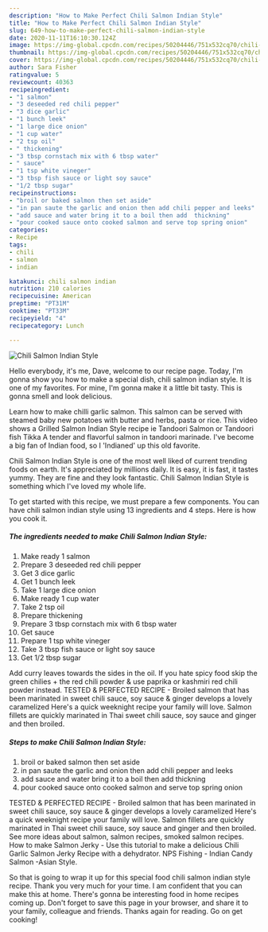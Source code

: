 ```yaml
---
description: "How to Make Perfect Chili Salmon Indian Style"
title: "How to Make Perfect Chili Salmon Indian Style"
slug: 649-how-to-make-perfect-chili-salmon-indian-style
date: 2020-11-11T16:10:30.124Z
image: https://img-global.cpcdn.com/recipes/50204446/751x532cq70/chili-salmon-indian-style-recipe-main-photo.jpg
thumbnail: https://img-global.cpcdn.com/recipes/50204446/751x532cq70/chili-salmon-indian-style-recipe-main-photo.jpg
cover: https://img-global.cpcdn.com/recipes/50204446/751x532cq70/chili-salmon-indian-style-recipe-main-photo.jpg
author: Sara Fisher
ratingvalue: 5
reviewcount: 40363
recipeingredient:
- "1 salmon"
- "3 deseeded red chili pepper"
- "3 dice garlic"
- "1 bunch leek"
- "1 large dice onion"
- "1 cup water"
- "2 tsp oil"
- " thickening"
- "3 tbsp cornstach mix with 6 tbsp water"
- " sauce"
- "1 tsp white vineger"
- "3 tbsp fish sauce or light soy sauce"
- "1/2 tbsp sugar"
recipeinstructions:
- "broil or baked salmon then set aside"
- "in pan saute the garlic and onion then add chili pepper and leeks"
- "add sauce and water bring it to a boil then add  thickning"
- "pour cooked sauce onto cooked salmon and serve top spring onion"
categories:
- Recipe
tags:
- chili
- salmon
- indian

katakunci: chili salmon indian 
nutrition: 210 calories
recipecuisine: American
preptime: "PT31M"
cooktime: "PT33M"
recipeyield: "4"
recipecategory: Lunch

---
```



![Chili Salmon Indian Style](https://img-global.cpcdn.com/recipes/50204446/751x532cq70/chili-salmon-indian-style-recipe-main-photo.jpg)

Hello everybody, it's me, Dave, welcome to our recipe page. Today, I'm gonna show you how to make a special dish, chili salmon indian style. It is one of my favorites. For mine, I'm gonna make it a little bit tasty. This is gonna smell and look delicious.

Learn how to make chilli garlic salmon. This salmon can be served with steamed baby new potatoes with butter and herbs, pasta or rice. This video shows a Grilled Salmon Indian Style recipe ie Tandoori Salmon or Tandoori fish Tikka A tender and flavorful salmon in tandoori marinade. I&#39;ve become a big fan of Indian food, so I &#39;Indianed&#39; up this old favorite.

Chili Salmon Indian Style is one of the most well liked of current trending foods on earth. It's appreciated by millions daily. It is easy, it is fast, it tastes yummy. They are fine and they look fantastic. Chili Salmon Indian Style is something which I've loved my whole life.


To get started with this recipe, we must prepare a few components. You can have chili salmon indian style using 13 ingredients and 4 steps. Here is how you cook it.

<!--inarticleads1-->

##### The ingredients needed to make Chili Salmon Indian Style:

1. Make ready 1 salmon
1. Prepare 3 deseeded red chili pepper
1. Get 3 dice garlic
1. Get 1 bunch leek
1. Take 1 large dice onion
1. Make ready 1 cup water
1. Take 2 tsp oil
1. Prepare  thickening
1. Prepare 3 tbsp cornstach mix with 6 tbsp water
1. Get  sauce
1. Prepare 1 tsp white vineger
1. Take 3 tbsp fish sauce or light soy sauce
1. Get 1/2 tbsp sugar


Add curry leaves towards the sides in the oil. If you hate spicy food skip the green chilies + the red chili powder &amp; use paprika or kashmiri red chili powder instead. TESTED &amp; PERFECTED RECIPE - Broiled salmon that has been marinated in sweet chili sauce, soy sauce &amp; ginger develops a lovely caramelized Here&#39;s a quick weeknight recipe your family will love. Salmon fillets are quickly marinated in Thai sweet chili sauce, soy sauce and ginger and then broiled. 

<!--inarticleads2-->

##### Steps to make Chili Salmon Indian Style:

1. broil or baked salmon then set aside
1. in pan saute the garlic and onion then add chili pepper and leeks
1. add sauce and water bring it to a boil then add  thickning
1. pour cooked sauce onto cooked salmon and serve top spring onion


TESTED &amp; PERFECTED RECIPE - Broiled salmon that has been marinated in sweet chili sauce, soy sauce &amp; ginger develops a lovely caramelized Here&#39;s a quick weeknight recipe your family will love. Salmon fillets are quickly marinated in Thai sweet chili sauce, soy sauce and ginger and then broiled. See more ideas about salmon, salmon recipes, smoked salmon recipes. How to make Salmon Jerky - Use this tutorial to make a delicious Chili Garlic Salmon Jerky Recipe with a dehydrator. NPS Fishing - Indian Candy Salmon -Asian Style. 

So that is going to wrap it up for this special food chili salmon indian style recipe. Thank you very much for your time. I am confident that you can make this at home. There's gonna be interesting food in home recipes coming up. Don't forget to save this page in your browser, and share it to your family, colleague and friends. Thanks again for reading. Go on get cooking!
